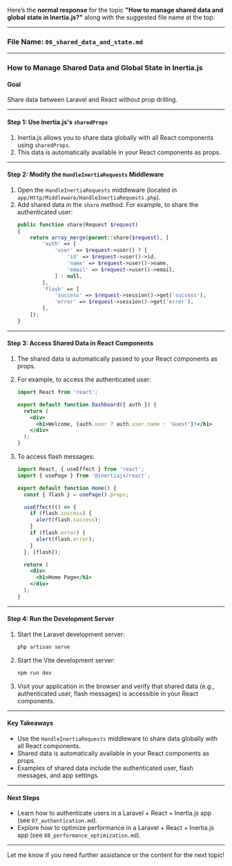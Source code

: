 Here’s the **normal response** for the topic **"How to manage shared data and global state in Inertia.js?"** along with the suggested file name at the top:

---

### **File Name**: `06_shared_data_and_state.md`

---

### **How to Manage Shared Data and Global State in Inertia.js**

#### **Goal**
Share data between Laravel and React without prop drilling.

---

#### **Step 1: Use Inertia.js's `sharedProps`**
1. Inertia.js allows you to share data globally with all React components using `sharedProps`.
2. This data is automatically available in your React components as props.

---

#### **Step 2: Modify the `HandleInertiaRequests` Middleware**
1. Open the `HandleInertiaRequests` middleware (located in `app/Http/Middleware/HandleInertiaRequests.php`).
2. Add shared data in the `share` method. For example, to share the authenticated user:
   ```php
   public function share(Request $request)
   {
       return array_merge(parent::share($request), [
           'auth' => [
               'user' => $request->user() ? [
                   'id' => $request->user()->id,
                   'name' => $request->user()->name,
                   'email' => $request->user()->email,
               ] : null,
           ],
           'flash' => [
               'success' => $request->session()->get('success'),
               'error' => $request->session()->get('error'),
           ],
       ]);
   }
   ```

---

#### **Step 3: Access Shared Data in React Components**
1. The shared data is automatically passed to your React components as props.
2. For example, to access the authenticated user:
   ```jsx
   import React from 'react';

   export default function Dashboard({ auth }) {
     return (
       <div>
         <h1>Welcome, {auth.user ? auth.user.name : 'Guest'}!</h1>
       </div>
     );
   }
   ```

3. To access flash messages:
   ```jsx
   import React, { useEffect } from 'react';
   import { usePage } from '@inertiajs/react';

   export default function Home() {
     const { flash } = usePage().props;

     useEffect(() => {
       if (flash.success) {
         alert(flash.success);
       }
       if (flash.error) {
         alert(flash.error);
       }
     }, [flash]);

     return (
       <div>
         <h1>Home Page</h1>
       </div>
     );
   }
   ```

---

#### **Step 4: Run the Development Server**
1. Start the Laravel development server:
   ```bash
   php artisan serve
   ```
2. Start the Vite development server:
   ```bash
   npm run dev
   ```
3. Visit your application in the browser and verify that shared data (e.g., authenticated user, flash messages) is accessible in your React components.

---

#### **Key Takeaways**
- Use the `HandleInertiaRequests` middleware to share data globally with all React components.
- Shared data is automatically available in your React components as props.
- Examples of shared data include the authenticated user, flash messages, and app settings.

---

#### **Next Steps**
- Learn how to authenticate users in a Laravel + React + Inertia.js app (see `07_authentication.md`).
- Explore how to optimize performance in a Laravel + React + Inertia.js app (see `08_performance_optimization.md`).

---

Let me know if you need further assistance or the content for the next topic!
